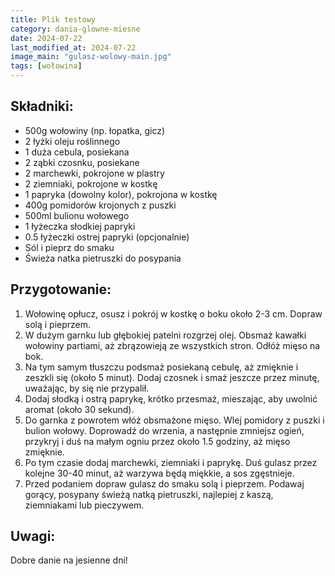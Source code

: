 ```yaml
---
title: Plik testowy
category: dania-glowne-miesne
date: 2024-07-22
last_modified_at: 2024-07-22
image_main: "gulasz-wolowy-main.jpg"
tags: [wołowina]
---
```

## Składniki:
 - 500g wołowiny (np. łopatka, gicz)
 - 2 łyżki oleju roślinnego
 - 1 duża cebula, posiekana
 - 2 ząbki czosnku, posiekane
 - 2 marchewki, pokrojone w plastry
 - 2 ziemniaki, pokrojone w kostkę
 - 1 papryka (dowolny kolor), pokrojona w kostkę
 - 400g pomidorów krojonych z puszki
 - 500ml bulionu wołowego
 - 1 łyżeczka słodkiej papryki
 - 0.5 łyżeczki ostrej papryki (opcjonalnie)
 - Sól i pieprz do smaku
 - Świeża natka pietruszki do posypania

## Przygotowanie:
 1. Wołowinę opłucz, osusz i pokrój w kostkę o boku około 2-3 cm. Dopraw solą i pieprzem.
 2. W dużym garnku lub głębokiej patelni rozgrzej olej. Obsmaż kawałki wołowiny partiami, aż zbrązowieją ze wszystkich stron. Odłóż mięso na bok.
 3. Na tym samym tłuszczu podsmaż posiekaną cebulę, aż zmięknie i zeszkli się (około 5 minut). Dodaj czosnek i smaż jeszcze przez minutę, uważając, by się nie przypalił.
 4. Dodaj słodką i ostrą paprykę, krótko przesmaż, mieszając, aby uwolnić aromat (około 30 sekund).
 5. Do garnka z powrotem włóż obsmażone mięso. Wlej pomidory z puszki i bulion wołowy. Doprowadź do wrzenia, a następnie zmniejsz ogień, przykryj i duś na małym ogniu przez około 1.5 godziny, aż mięso zmięknie.
 6. Po tym czasie dodaj marchewki, ziemniaki i paprykę. Duś gulasz przez kolejne 30-40 minut, aż warzywa będą miękkie, a sos zgęstnieje.
 7. Przed podaniem dopraw gulasz do smaku solą i pieprzem. Podawaj gorący, posypany świeżą natką pietruszki, najlepiej z kaszą, ziemniakami lub pieczywem.

## Uwagi:
Dobre danie na jesienne dni!
